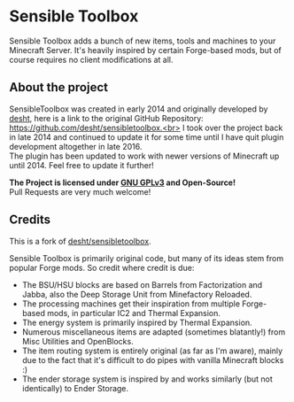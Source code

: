 # Sensible Toolbox
Sensible Toolbox adds a bunch of new items, tools and machines to your Minecraft Server.
It's heavily inspired by certain Forge-based mods, but of course requires no client modifications at all.

## About the project
SensibleToolbox was created in early 2014 and originally developed by [desht](https://github.com/desht), here is a link to the original GitHub Repository: https://github.com/desht/sensibletoolbox.<br>
I took over the project back in late 2014 and continued to update it for some time until I have quit plugin development altogether in late 2016.<br>
The plugin has been updated to work with newer versions of Minecraft up until 2014. Feel free to update it further!

**The Project is licensed under [GNU GPLv3](https://github.com/TheBusyBiscuit/sensibletoolbox/blob/master/LICENSE) and Open-Source!**<br>
Pull Requests are very much welcome!

## Credits
This is a fork of [desht/sensibletoolbox](https://github.com/desht/sensibletoolbox).

Sensible Toolbox is primarily original code, but many of its ideas stem from popular Forge mods.
So credit where credit is due:
* The BSU/HSU blocks are based on Barrels from Factorization and Jabba, also the Deep Storage Unit from Minefactory Reloaded.
* The processing machines get their inspiration from multiple Forge-based mods, in particular IC2 and Thermal Expansion.
* The energy system is primarily inspired by Thermal Expansion.
* Numerous miscellaneous items are adapted (sometimes blatantly!) from Misc Utilities and OpenBlocks.
* The item routing system is entirely original (as far as I'm aware), mainly due to the fact that it's difficult to do pipes with vanilla Minecraft blocks :)
* The ender storage system is inspired by and works similarly (but not identically) to Ender Storage.